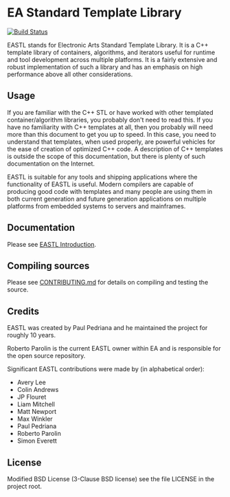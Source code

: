 # EA Standard Template Library

[![Build Status](https://travis-ci.org/electronicarts/EASTL.svg?branch=master)](https://travis-ci.org/electronicarts/EASTL)  

EASTL stands for Electronic Arts Standard Template Library. It is a C++ template library of containers, algorithms, and iterators useful for runtime and tool development across multiple platforms. It is a fairly extensive and robust implementation of such a library and has an emphasis on high performance above all other considerations.


## Usage

If you are familiar with the C++ STL or have worked with other templated container/algorithm libraries, you probably don't need to read this. If you have no familiarity with C++ templates at all, then you probably will need more than this document to get you up to speed. In this case, you need to understand that templates, when used properly, are powerful vehicles for the ease of creation of optimized C++ code. A description of C++ templates is outside the scope of this documentation, but there is plenty of such documentation on the Internet.

EASTL is suitable for any tools and shipping applications where the functionality of EASTL is useful. Modern compilers are capable of producing good code with templates and many people are using them in both current generation and future generation applications on multiple platforms from embedded systems to servers and mainframes.


## Documentation

Please see [EASTL Introduction](https://rawgit.com/electronicarts/EASTL/master/doc/EASTL%20Introduction.html).


## Compiling sources

Please see [CONTRIBUTING.md](CONTRIBUTING.md) for details on compiling and testing the source.

## Credits

EASTL was created by Paul Pedriana and he maintained the project for roughly 10 years.  

Roberto Parolin is the current EASTL owner within EA and is responsible for the open source repository.

Significant EASTL contributions were made by (in alphabetical order):

* Avery Lee
* Colin Andrews
* JP Flouret
* Liam Mitchell
* Matt Newport
* Max Winkler
* Paul Pedriana
* Roberto Parolin
* Simon Everett


## License

Modified BSD License (3-Clause BSD license) see the file LICENSE in the project root.
